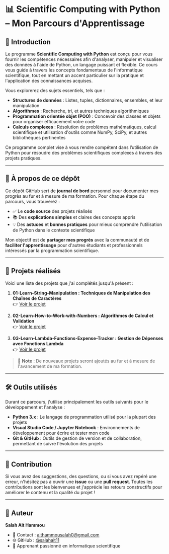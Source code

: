 # 📊 **Scientific Computing with Python – Mon Parcours d'Apprentissage**

## 🎯 **Introduction**

Le programme **Scientific Computing with Python** est conçu pour vous fournir les compétences nécessaires afin d'analyser, manipuler et visualiser des données à l'aide de Python, un langage puissant et flexible. Ce cours vous guide à travers les concepts fondamentaux de l'informatique scientifique, tout en mettant un accent particulier sur la pratique et l'application des connaissances acquises.

Vous explorerez des sujets essentiels, tels que :

- **Structures de données** : Listes, tuples, dictionnaires, ensembles, et leur manipulation
- **Algorithmes** : Recherche, tri, et autres techniques algorithmiques
- **Programmation orientée objet (POO)** : Concevoir des classes et objets pour organiser efficacement votre code
- **Calculs complexes** : Résolution de problèmes mathématiques, calcul scientifique et utilisation d'outils comme NumPy, SciPy, et autres bibliothèques pertinentes

Ce programme complet vise à vous rendre compétent dans l’utilisation de Python pour résoudre des problèmes scientifiques complexes à travers des projets pratiques.

---

## 📘 **À propos de ce dépôt**

Ce dépôt GitHub sert de **journal de bord** personnel pour documenter mes progrès au fur et à mesure de ma formation. Pour chaque étape du parcours, vous trouverez :

- ✅ Le **code source** des projets réalisés
- 📚 Des **explications simples** et claires des concepts appris
- 💡 Des **astuces** et **bonnes pratiques** pour mieux comprendre l'utilisation de Python dans le contexte scientifique

Mon objectif est de **partager mes progrès** avec la communauté et de **faciliter l'apprentissage** pour d'autres étudiants et professionnels intéressés par la programmation scientifique.

---

## 🚀 **Projets réalisés**

Voici une liste des projets que j'ai complétés jusqu'à présent :

1. **01-Learn-String-Manipulation : Techniques de Manipulation des Chaînes de Caractères**  
   👉 [Voir le projet](./01-Learn-String-Manipulation)

2. **02-Learn-How-to-Work-with-Numbers : Algorithmes de Calcul et Validation**  
   👉 [Voir le projet](./02-Learn-How-to-Work-with-Numbers)

3. **03-Learn-Lambda-Functions-Expense-Tracker : Gestion de Dépenses avec Fonctions Lambda**  
   👉 [Voir le projet](./03-Learn-Lambda-Functions-Expense-Tracker)

> 📌 **Note** : De nouveaux projets seront ajoutés au fur et à mesure de l'avancement de ma formation.

---

## 🛠️ **Outils utilisés**

Durant ce parcours, j'utilise principalement les outils suivants pour le développement et l'analyse :

- **Python 3.x** : Le langage de programmation utilisé pour la plupart des projets
- **Visual Studio Code / Jupyter Notebook** : Environnements de développement pour écrire et tester mon code
- **Git & GitHub** : Outils de gestion de version et de collaboration, permettant de suivre l'évolution des projets

---

## 🙌 **Contribution**

Si vous avez des suggestions, des questions, ou si vous avez repéré une erreur, n'hésitez pas à ouvrir une **issue** ou une **pull request**. Toutes les contributions sont les bienvenues et j'apprécie les retours constructifs pour améliorer le contenu et la qualité du projet !

---

## 👤 **Auteur**

**Salah Ait Hammou**
- 📧 Contact : aithammousalah0@gmail.com
- 🌐 GitHub : [@salahait11](https://github.com/salahait11)
- 🚀 Apprenant passionné en informatique scientifique

